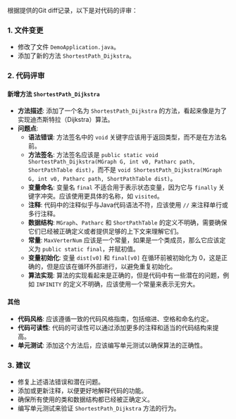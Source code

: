 根据提供的Git diff记录，以下是对代码的评审：

### 1. 文件变更
- 修改了文件 `DemoApplication.java`。
- 添加了新的方法 `ShortestPath_Dijkstra`。

### 2. 代码评审
#### 新增方法 `ShortestPath_Dijkstra`
- **方法描述**: 添加了一个名为 `ShortestPath_Dijkstra` 的方法，看起来像是为了实现迪杰斯特拉（Dijkstra）算法。
- **问题点**:
  - **语法错误**: 方法签名中的 `void` 关键字应该用于返回类型，而不是在方法名前。
  - **方法签名**: 方法签名应该是 `public static void ShortestPath_Dijkstra(MGraph G, int v0, Patharc path, ShortPathTable dist)`，而不是 `void ShortestPath_Dijkstra(MGraph G, int v0, Patharc path, ShortPathTable dist)`。
  - **变量命名**: 变量名 `final` 不适合用于表示状态变量，因为它与 `finally` 关键字冲突。应该使用更具体的名称，如 `visited`。
  - **注释**: 代码中的注释似乎与Java代码语法不符，应该使用 `//` 来注释单行或多行注释。
  - **数据结构**: `MGraph`、`Patharc` 和 `ShortPathTable` 的定义不明确，需要确保它们已经被正确定义或者提供足够的上下文来理解它们。
  - **常量**: `MaxVerterNum` 应该是一个常量，如果是一个类成员，那么它应该定义为 `public static final`，并赋初值。
  - **变量初始化**: 变量 `dist[v0]` 和 `final[v0]` 在循环前被初始化为 0，这是正确的，但是应该在循环外部进行，以避免重复初始化。
  - **算法实现**: 算法的实现看起来是正确的，但是代码中有一些潜在的问题，例如 `INFINITY` 的定义不明确，应该使用一个常量来表示无穷大。

#### 其他
- **代码风格**: 应该遵循一致的代码风格指南，包括缩进、空格和命名约定。
- **代码可读性**: 代码的可读性可以通过添加更多的注释和适当的代码结构来提高。
- **单元测试**: 添加这个方法后，应该编写单元测试以确保算法的正确性。

### 3. 建议
- 修复上述语法错误和潜在问题。
- 添加或更新注释，以便更好地解释代码的功能。
- 确保所有使用的类和数据结构都已经被正确定义。
- 编写单元测试来验证 `ShortestPath_Dijkstra` 方法的行为。